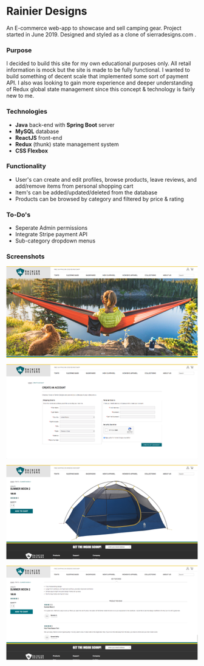 # Rainier Designs
An E-commerce web-app to showcase and sell camping gear. Project started in June 2019. Designed and styled as a clone of sierradesigns.com .
### Purpose
I decided to build this site for my own educational purposes only. All retail information is mock but the site is made to be fully functional. I wanted to build something of decent scale that implemented some sort of payment API. I also was looking to gain more experience and deeper understanding of Redux global state management since this concept & technology is fairly new to me.
### Technologies
- **Java** back-end with **Spring Boot** server
- **MySQL** database
- **ReactJS** front-end
- **Redux** (thunk) state management system
- **CSS Flexbox**
### Functionality
- User's can create and edit profiles, browse products, leave reviews, and add/remove items from personal shopping cart
- Item's can be added/updated/deleted from the database
- Products can be browsed by category and filtered by price & rating
### To-Do's
- Seperate Admin permissions
- Integrate Stripe payment API
- Sub-category dropdown menus
### Screenshots
![alt text](./src/main/resources/static/screenshot-home.png "Ranier Designs landing page")


![alt text](./src/main/resources/static/screenshot-register.png "Ranier Designs registration page")


![alt text](./src/main/resources/static/screenshot-product.png "Ranier Designs product page")


![alt text](./src/main/resources/static/screenshot-reviews.png "Ranier Designs product reviews")